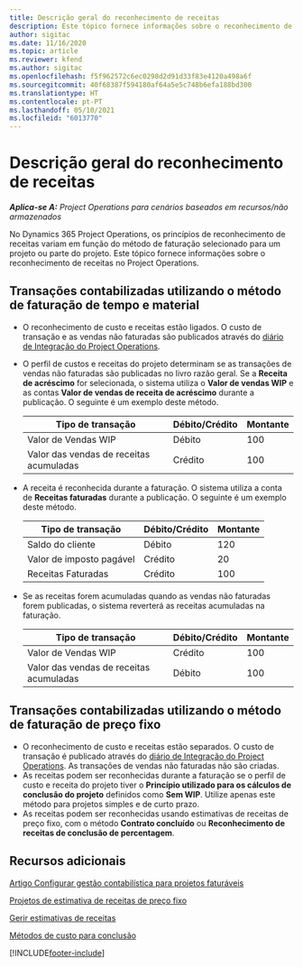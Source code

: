 ```yaml
---
title: Descrição geral do reconhecimento de receitas
description: Este tópico fornece informações sobre o reconhecimento de receitas no Project Operations.
author: sigitac
ms.date: 11/16/2020
ms.topic: article
ms.reviewer: kfend
ms.author: sigitac
ms.openlocfilehash: f5f962572c6ec0298d2d91d33f83e4120a498a6f
ms.sourcegitcommit: 40f68387f594180af64a5e5c748b6efa188bd300
ms.translationtype: HT
ms.contentlocale: pt-PT
ms.lasthandoff: 05/10/2021
ms.locfileid: "6013770"
---
```

# <a name="revenue-recognition-overview"></a>Descrição geral do reconhecimento de receitas

_**Aplica-se A:** Project Operations para cenários baseados em recursos/não armazenados_

No Dynamics 365 Project Operations, os princípios de reconhecimento de receitas variam em função do método de faturação selecionado para um projeto ou parte do projeto. Este tópico fornece informações sobre o reconhecimento de receitas no Project Operations.

## <a name="transactions-accounted-using-time-and-material-billing-method"></a>Transações contabilizadas utilizando o método de faturação de tempo e material

- O reconhecimento de custo e receitas estão ligados. O custo de transação e as vendas não faturadas são publicados através do [diário de Integração do Project Operations](../project-accounting/project-operations-integration-journal.md).
- O perfil de custos e receitas do projeto determinam se as transações de vendas não faturadas são publicadas no livro razão geral. Se a **Receita de acréscimo** for selecionada, o sistema utiliza o **Valor de vendas WIP** e as contas **Valor de vendas de receita de acréscimo** durante a publicação. O seguinte é um exemplo deste método.  

  | Tipo de transação | Débito/Crédito | Montante |
  | --- | --- | --- |
  | Valor de Vendas WIP | Débito | 100 |
  | Valor das vendas de receitas acumuladas | Crédito | 100 |

- A receita é reconhecida durante a faturação. O sistema utiliza a conta de **Receitas faturadas** durante a publicação. O seguinte é um exemplo deste método.  

  | Tipo de transação | Débito/Crédito | Montante |
  | --- | --- | --- |
  | Saldo do cliente | Débito | 120 |
  | Valor de imposto pagável | Crédito | 20 |
  | Receitas Faturadas | Crédito | 100 |

- Se as receitas forem acumuladas quando as vendas não faturadas forem publicadas, o sistema reverterá as receitas acumuladas na faturação.

  | Tipo de transação | Débito/Crédito | Montante |
  | --- | --- | --- |
  | Valor de Vendas WIP | Crédito | 100 |
  | Valor das vendas de receitas acumuladas | Débito | 100 |

## <a name="transactions-accounted-using-the-fixed-price-billing-method"></a>Transações contabilizadas utilizando o método de faturação de preço fixo

- O reconhecimento de custo e receitas estão separados. O custo de transação é publicado através do [diário de Integração do Project Operations](../project-accounting/project-operations-integration-journal.md). As transações de vendas não faturadas não são criadas.
- As receitas podem ser reconhecidas durante a faturação se o perfil de custo e receita do projeto tiver o **Princípio utilizado para os cálculos de conclusão do projeto** definidos como **Sem WIP**. Utilize apenas este método para projetos simples e de curto prazo.
- As receitas podem ser reconhecidas usando estimativas de receitas de preço fixo, com o método **Contrato concluído** ou **Reconhecimento de receitas de conclusão de percentagem**.

## <a name="additional-resources"></a>Recursos adicionais
[Artigo Configurar gestão contabilística para projetos faturáveis](../project-accounting/configure-accounting-billable-projects.md)

[Projetos de estimativa de receitas de preço fixo](rev-rec-percentage-completion-method.md)

[Gerir estimativas de receitas](rev-rec-completed-contract-method.md)

[Métodos de custo para conclusão](cost-complete-methods.md)


[!INCLUDE[footer-include](../includes/footer-banner.md)]